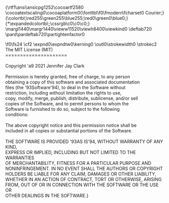 {\rtf1\ansi\ansicpg1252\cocoartf2580
\cocoatextscaling0\cocoaplatform0{\fonttbl\f0\fmodern\fcharset0 Courier;}
{\colortbl;\red255\green255\blue255;\red0\green0\blue0;}
{\*\expandedcolortbl;;\cssrgb\c0\c0\c0;}
\margl1440\margr1440\vieww11520\viewh8400\viewkind0
\deftab720
\pard\pardeftab720\partightenfactor0

\f0\fs24 \cf2 \expnd0\expndtw0\kerning0
\outl0\strokewidth0 \strokec2 The MIT License (MIT)\
=====================\
\
Copyright \'a9 2021 Jennifer Jay Clark\
\
Permission is hereby granted, free of charge, to any person\
obtaining a copy of this software and associated documentation\
files (the \'93Software\'94), to deal in the Software without\
restriction, including without limitation the rights to use,\
copy, modify, merge, publish, distribute, sublicense, and/or sell\
copies of the Software, and to permit persons to whom the\
Software is furnished to do so, subject to the following\
conditions:\
\
The above copyright notice and this permission notice shall be\
included in all copies or substantial portions of the Software.\
\
THE SOFTWARE IS PROVIDED \'93AS IS\'94, WITHOUT WARRANTY OF ANY KIND,\
EXPRESS OR IMPLIED, INCLUDING BUT NOT LIMITED TO THE WARRANTIES\
OF MERCHANTABILITY, FITNESS FOR A PARTICULAR PURPOSE AND\
NONINFRINGEMENT. IN NO EVENT SHALL THE AUTHORS OR COPYRIGHT\
HOLDERS BE LIABLE FOR ANY CLAIM, DAMAGES OR OTHER LIABILITY,\
WHETHER IN AN ACTION OF CONTRACT, TORT OR OTHERWISE, ARISING\
FROM, OUT OF OR IN CONNECTION WITH THE SOFTWARE OR THE USE OR\
OTHER DEALINGS IN THE SOFTWARE.}